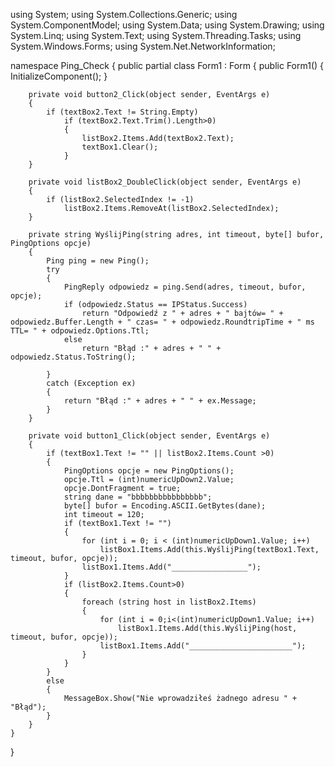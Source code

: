using System;
using System.Collections.Generic;
using System.ComponentModel;
using System.Data;
using System.Drawing;
using System.Linq;
using System.Text;
using System.Threading.Tasks;
using System.Windows.Forms;
using System.Net.NetworkInformation;

namespace Ping_Check
{
    public partial class Form1 : Form
    {
        public Form1()
        {
            InitializeComponent();
        }

        private void button2_Click(object sender, EventArgs e)
        {
            if (textBox2.Text != String.Empty)
                if (textBox2.Text.Trim().Length>0)
                {
                    listBox2.Items.Add(textBox2.Text);
                    textBox1.Clear();
                }
        }

        private void listBox2_DoubleClick(object sender, EventArgs e)
        {
            if (listBox2.SelectedIndex != -1)
                listBox2.Items.RemoveAt(listBox2.SelectedIndex);
        }

        private string WyślijPing(string adres, int timeout, byte[] bufor, PingOptions opcje)
        {
            Ping ping = new Ping();
            try
            {
                PingReply odpowiedz = ping.Send(adres, timeout, bufor, opcje);
                if (odpowiedz.Status == IPStatus.Success)
                    return "Odpowiedź z " + adres + " bajtów= " + odpowiedz.Buffer.Length + " czas= " + odpowiedz.RoundtripTime + " ms TTL= " + odpowiedz.Options.Ttl;
                else
                    return "Błąd :" + adres + " " + odpowiedz.Status.ToString();

            }
            catch (Exception ex)
            {
                return "Błąd :" + adres + " " + ex.Message;
            }
        }

        private void button1_Click(object sender, EventArgs e)
        {
            if (textBox1.Text != "" || listBox2.Items.Count >0)
            {
                PingOptions opcje = new PingOptions();
                opcje.Ttl = (int)numericUpDown2.Value;
                opcje.DontFragment = true;
                string dane = "bbbbbbbbbbbbbbbb";
                byte[] bufor = Encoding.ASCII.GetBytes(dane);
                int timeout = 120;
                if (textBox1.Text != "")
                {
                    for (int i = 0; i < (int)numericUpDown1.Value; i++)
                        listBox1.Items.Add(this.WyślijPing(textBox1.Text, timeout, bufor, opcje));
                    listBox1.Items.Add("_________________");
                }
                if (listBox2.Items.Count>0)
                {
                    foreach (string host in listBox2.Items)
                    {
                        for (int i = 0;i<(int)numericUpDown1.Value; i++)
                            listBox1.Items.Add(this.WyślijPing(host, timeout, bufor, opcje));
                        listBox1.Items.Add("_______________________");
                    }
                }
            }
            else
            {
                MessageBox.Show("Nie wprowadziłeś żadnego adresu " + "Błąd");
            }
        }
    }
}

